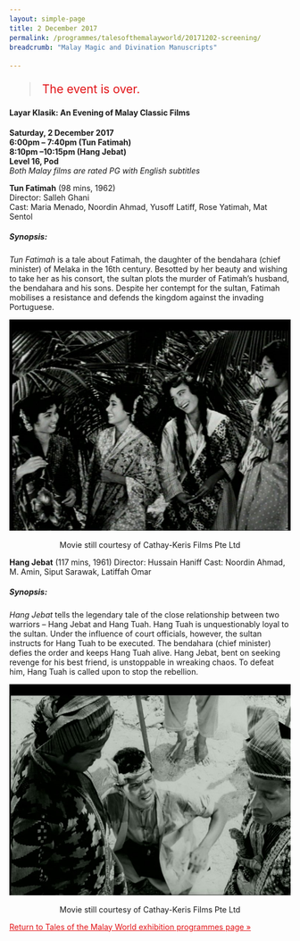 ```yaml
---
layout: simple-page
title: 2 December 2017
permalink: /programmes/talesofthemalayworld/20171202-screening/
breadcrumb: "Malay Magic and Divination Manuscripts"

---
```


<blockquote style="color: #E21216; font-size: 150%;">The event is over.</blockquote>

#### Layar Klasik: An Evening of Malay Classic Films

__Saturday, 2 December 2017__<br>
__6:00pm – 7:40pm (Tun Fatimah)__<br>
__8:10pm –10:15pm (Hang Jebat)__<br>
__Level 16, Pod__<br>
_Both Malay films are rated PG with English subtitles_

__Tun Fatimah__ (98 mins, 1962)<br>
Director: Salleh Ghani<br>
Cast: Maria Menado, Noordin Ahmad, Yusoff Latiff, Rose Yatimah, Mat Sentol

##### Synopsis:

_Tun Fatimah_ is a tale about Fatimah, the daughter of the bendahara (chief minister) of Melaka in the 16th century. Besotted by her beauty and wishing to take her as his consort, the sultan plots the murder of Fatimah’s husband, the bendahara and his sons. Despite her contempt for the sultan, Fatimah mobilises a resistance and defends the kingdom against the invading Portuguese.

![Film still from Tun Fatimah. Four women are smiling at each other.](/images/event-images/tmw/Tun-Fatimah-01-768x576-1.jpg)
<center>Movie still courtesy of Cathay-Keris Films Pte Ltd</center>

__Hang Jebat__ (117 mins, 1961)
Director: Hussain Haniff
Cast: Noordin Ahmad, M. Amin, Siput Sarawak, Latiffah Omar

##### Synopsis:

_Hang Jebat_ tells the legendary tale of the close relationship between two warriors – Hang Jebat and Hang Tuah. Hang Tuah is unquestionably loyal to the sultan. Under the influence of court officials, however, the sultan instructs for Hang Tuah to be executed. The bendahara (chief minister) defies the order and keeps Hang Tuah alive. Hang Jebat, bent on seeking revenge for his best friend, is unstoppable in wreaking chaos. To defeat him, Hang Tuah is called upon to stop the rebellion.

![Film still from Hang Jebat. Three men are in the scene.](/images/event-images/tmw/Hang-Jebat-01-768x576-1.jpg)
<center>Movie still courtesy of Cathay-Keris Films Pte Ltd</center>

<a href="/exhibitions/past-exhibitions/talesofthemalayworld/programmes/" style="color:#E21216;">Return to Tales of the Malay World exhibition programmes page &#187;</a>
